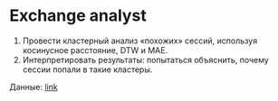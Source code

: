 # Exchange analyst

1. Провести кластерный анализ «похожих» сессий, используя косинусное расстояние, DTW и МАЕ.
2. Интерпретировать результаты: попытаться объяснить, почему сессии попали в такие кластеры.

Данные: [link](https://disk.yandex.ru/d/2S-AGSOr0_j52Q)
